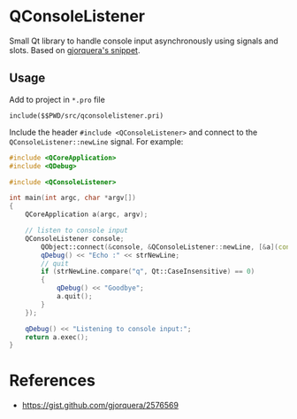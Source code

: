 # QConsoleListener

Small Qt library to handle console input asynchronously using signals and slots. Based on [gjorquera's snippet](https://gist.github.com/gjorquera/2576569).

## Usage

Add to project in `*.pro` file

```qmake
include($$PWD/src/qconsolelistener.pri)
```

Include the header `#include <QConsoleListener>` and connect to the `QConsoleListener::newLine` signal. For example:

```c++
#include <QCoreApplication>
#include <QDebug>

#include <QConsoleListener>

int main(int argc, char *argv[])
{
	QCoreApplication a(argc, argv);

	// listen to console input
	QConsoleListener console;
		QObject::connect(&console, &QConsoleListener::newLine, [&a](const QString &strNewLine) {
		qDebug() << "Echo :" << strNewLine;
		// quit
		if (strNewLine.compare("q", Qt::CaseInsensitive) == 0)
		{
			qDebug() << "Goodbye";
			a.quit();
		}
	});

	qDebug() << "Listening to console input:";
	return a.exec();
}
```

# References

* <https://gist.github.com/gjorquera/2576569>

